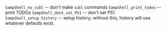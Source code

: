 `SampShell_no_subl` -- don't make `subl` commands
`SampShell_print_todos` -- print TODOs
`SampShell_dont_set_PS1` -- don't set PS1
`SampShell_setup_history` -- setup history; without this, history will use whatever defaults exist.
